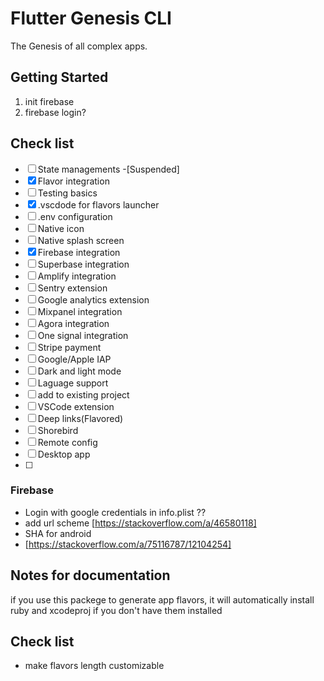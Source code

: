 # Flutter Genesis CLI

The Genesis of all complex apps.

## Getting Started

1. init firebase 
2. firebase login?


## Check list
- [ ] State managements -[Suspended]
- [x] Flavor integration
- [ ] Testing basics
- [x] .vscdode for flavors launcher
- [ ] .env configuration
- [ ] Native icon
- [ ] Native splash screen
- [x] Firebase integration
- [ ] Superbase integration
- [ ] Amplify integration
- [ ] Sentry extension
- [ ] Google analytics extension
- [ ] Mixpanel integration
- [ ] Agora integration
- [ ] One signal integration
- [ ] Stripe payment
- [ ] Google/Apple IAP 
- [ ] Dark and light mode
- [ ] Laguage support
- [ ] add to existing project
- [ ] VSCode extension
- [ ] Deep links(Flavored)
- [ ] Shorebird
- [ ] Remote config
- [ ] Desktop app
- [ ] 

### Firebase
- Login with google credentials in info.plist ??
- add url scheme [https://stackoverflow.com/a/46580118]
- SHA for android 
- [https://stackoverflow.com/a/75116787/12104254]

## Notes for documentation

if you use this packege to generate app flavors, it will automatically install ruby and xcodeproj if you don't have them installed

## Check list
- make flavors length customizable